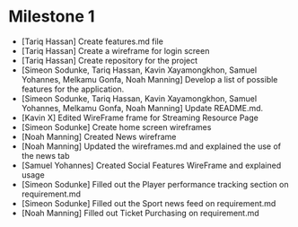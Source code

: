  # Milestone 1
- [Tariq Hassan] Create features.md file
- [Tariq Hassan] Create a wireframe for login screen
- [Tariq Hassan] Create repository for the project
- [Simeon Sodunke, Tariq Hassan, Kavin Xayamongkhon, Samuel Yohannes, Melkamu Gonfa, Noah Manning] Develop a list of possible features for the application.
- [Simeon Sodunke, Tariq Hassan, Kavin Xayamongkhon, Samuel Yohannes, Melkamu Gonfa, Noah Manning] Update README.md.
- [Kavin X] Edited WireFrame frame for Streaming Resource Page
- [Simeon Sodunke] Create home screen wireframes
- [Noah Manning] Created News wireframe
- [Noah Manning] Updated the wireframes.md and explained the use of the news tab
- [Samuel Yohannes] Created Social Features WireFrame and explained usage
- [Simeon Sodunke] Filled out the Player performance tracking section on requirement.md
- [Simeon Sodunke] Filled out the Sport news feed on requirement.md
- [Noah Manning] Filled out Ticket Purchasing on requirement.md
